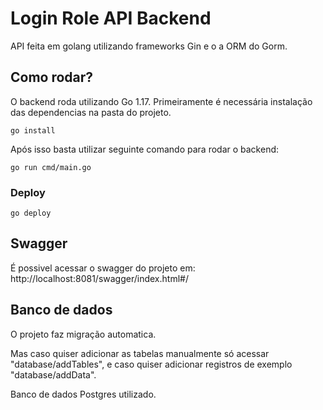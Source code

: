 # Login Role API Backend
API feita em golang utilizando frameworks Gin e o a ORM do Gorm.


## Como rodar?
O backend roda utilizando Go 1.17.
Primeiramente é necessária instalação das dependencias na pasta do projeto.
```
go install
```
Após isso basta utilizar seguinte comando para rodar o backend:
```
go run cmd/main.go
```

### Deploy 
```
go deploy
```

## Swagger 

É possivel acessar o swagger do projeto em: http://localhost:8081/swagger/index.html#/

## Banco de dados

O projeto faz migração automatica.

Mas caso quiser adicionar as tabelas manualmente só acessar "database/addTables",
e caso quiser adicionar registros de exemplo "database/addData".

Banco de dados Postgres utilizado.

